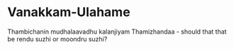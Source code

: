# Vanakkam-Ulahame
Thambichanin mudhalaavadhu kalanjiyam
Thamizhandaa - should that that be rendu suzhi or moondru suzhi?

